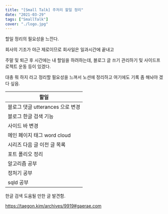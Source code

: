 ```yaml
---
title: "[Small Talk] 주저리 할일 정리"
date: "2021-03-29"
tags: ["SmallTalk"]
cover: "./logo.jpg"
---
```


할일 정리의 필요성을 느낀다.

회사의 기조가 야근 제로이므로 회사일은 일과시간에 끝내고

주말 및 퇴근 후 시간에는 내 할일을 하려하는데, 블로그 글 쓰기 관리하기 및 사이드프로젝트 운동 등이 있겠다.

대충 뭐 하지 라고 정리할 필요성을 느껴서 노션에 정리하고 여기에도 기록 좀 해놔야 겠다 싶음.


| 할일                             |
| -------------------------------- |
| 블로그 댓글 utterances 으로 변경 |
|  블로그 한글 검색 기능  |
|  사이드 바 변경  |
| 메인 페이지 태그 word cloud |
| 시리즈 다음 글 이전 글 목록 |
| 포트 폴리오 정리 |
| 알고리즘 공부 |
| 정처기 공부 |
| sqld 공부 |



한글 검색 도움될 만한 글 발견함.

https://taegon.kim/archives/9919#gaerae.com

